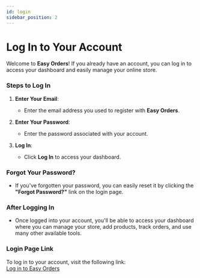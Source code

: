 ```yaml
---
id: login
sidebar_position: 2
---
```


# Log In to Your Account

Welcome to **Easy Orders**! If you already have an account, you can log in to access your dashboard and easily manage your online store.

### Steps to Log In

1. **Enter Your Email**:
   - Enter the email address you used to register with **Easy Orders**.

2. **Enter Your Password**:
   - Enter the password associated with your account.

3. **Log In**:
   - Click **Log In** to access your dashboard.

### Forgot Your Password?

- If you've forgotten your password, you can easily reset it by clicking the **"Forgot Password?"** link on the login page.

### After Logging In

- Once logged into your account, you'll be able to access your dashboard where you can manage your store, add products, track orders, and use many other available tools.

### Login Page Link

To log in to your account, visit the following link:  
[Log in to Easy Orders](https://app.easy-orders.net/)
